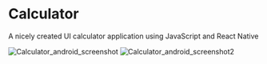 # Calculator
A nicely created UI calculator application using JavaScript and React Native

![Calculator_android_screenshot](https://github.com/justinetu/Calculator/assets/71947079/47f6aa79-07f7-4473-943c-0c5c9279d1f1)
![Calculator_android_screenshot2](https://github.com/justinetu/Calculator/assets/71947079/80cd8f9b-9f72-4ade-9e40-ecbe67b1e409)
